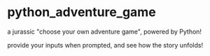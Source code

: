 # python_adventure_game
a jurassic "choose your own adventure game", powered by Python!

provide your inputs when prompted, and see how the story unfolds!
